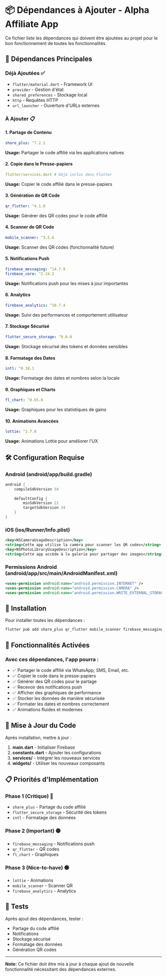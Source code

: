 # 📦 Dépendances à Ajouter - Alpha Affiliate App

Ce fichier liste les dépendances qui doivent être ajoutées au projet pour le bon fonctionnement de toutes les fonctionnalités.

## 🔧 Dépendances Principales

### Déjà Ajoutées ✅
- `flutter/material.dart` - Framework UI
- `provider` - Gestion d'état
- `shared_preferences` - Stockage local
- `http` - Requêtes HTTP
- `url_launcher` - Ouverture d'URLs externes

### À Ajouter 📋

#### 1. Partage de Contenu
```yaml
share_plus: ^7.2.1
```
**Usage:** Partager le code affilié via les applications natives

#### 2. Copie dans le Presse-papiers
```yaml
flutter/services.dart # Déjà inclus dans Flutter
```
**Usage:** Copier le code affilié dans le presse-papiers

#### 3. Génération de QR Code
```yaml
qr_flutter: ^4.1.0
```
**Usage:** Générer des QR codes pour le code affilié

#### 4. Scanner de QR Code
```yaml
mobile_scanner: ^3.5.6
```
**Usage:** Scanner des QR codes (fonctionnalité future)

#### 5. Notifications Push
```yaml
firebase_messaging: ^14.7.9
firebase_core: ^2.24.2
```
**Usage:** Notifications push pour les mises à jour importantes

#### 6. Analytics
```yaml
firebase_analytics: ^10.7.4
```
**Usage:** Suivi des performances et comportement utilisateur

#### 7. Stockage Sécurisé
```yaml
flutter_secure_storage: ^9.0.0
```
**Usage:** Stockage sécurisé des tokens et données sensibles

#### 8. Formatage des Dates
```yaml
intl: ^0.18.1
```
**Usage:** Formatage des dates et nombres selon la locale

#### 9. Graphiques et Charts
```yaml
fl_chart: ^0.65.0
```
**Usage:** Graphiques pour les statistiques de gains

#### 10. Animations Avancées
```yaml
lottie: ^2.7.0
```
**Usage:** Animations Lottie pour améliorer l'UX

## 🛠️ Configuration Requise

### Android (android/app/build.gradle)
```gradle
android {
    compileSdkVersion 34
    
    defaultConfig {
        minSdkVersion 21
        targetSdkVersion 34
    }
}
```

### iOS (ios/Runner/Info.plist)
```xml
<key>NSCameraUsageDescription</key>
<string>Cette app utilise la caméra pour scanner les QR codes</string>
<key>NSPhotoLibraryUsageDescription</key>
<string>Cette app accède à la galerie pour partager des images</string>
```

### Permissions Android (android/app/src/main/AndroidManifest.xml)
```xml
<uses-permission android:name="android.permission.INTERNET" />
<uses-permission android:name="android.permission.CAMERA" />
<uses-permission android:name="android.permission.WRITE_EXTERNAL_STORAGE" />
```

## 🚀 Installation

Pour installer toutes les dépendances :

```bash
flutter pub add share_plus qr_flutter mobile_scanner firebase_messaging firebase_core firebase_analytics flutter_secure_storage intl fl_chart lottie
```

## 📱 Fonctionnalités Activées

### Avec ces dépendances, l'app pourra :
- ✅ Partager le code affilié via WhatsApp, SMS, Email, etc.
- ✅ Copier le code dans le presse-papiers
- ✅ Générer des QR codes pour le partage
- ✅ Recevoir des notifications push
- ✅ Afficher des graphiques de performance
- ✅ Stocker les données de manière sécurisée
- ✅ Formater les dates et nombres correctement
- ✅ Animations fluides et modernes

## 🔄 Mise à Jour du Code

Après installation, mettre à jour :

1. **main.dart** - Initialiser Firebase
2. **constants.dart** - Ajouter les configurations
3. **services/** - Intégrer les nouveaux services
4. **widgets/** - Utiliser les nouveaux composants

## 📋 Priorités d'Implémentation

### Phase 1 (Critique) 🔴
- `share_plus` - Partage du code affilié
- `flutter_secure_storage` - Sécurité des tokens
- `intl` - Formatage des données

### Phase 2 (Important) 🟡
- `firebase_messaging` - Notifications push
- `qr_flutter` - QR codes
- `fl_chart` - Graphiques

### Phase 3 (Nice-to-have) 🟢
- `lottie` - Animations
- `mobile_scanner` - Scanner QR
- `firebase_analytics` - Analytics

## 🧪 Tests

Après ajout des dépendances, tester :
- Partage du code affilié
- Notifications
- Stockage sécurisé
- Formatage des données
- Génération QR codes

---

**Note:** Ce fichier doit être mis à jour à chaque ajout de nouvelle fonctionnalité nécessitant des dépendances externes.